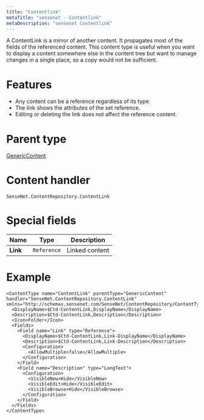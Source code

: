 ```yaml
---
title: "Contentlink"
metaTitle: "sensenet - Contentlink"
metaDescription: "sensenet Contentlink"
---
```


A ContentLink is a mirror of another content. It propagates most of the fields of the referenced content. This content type is useful when you want to display a content somewhere else in the content tree but want to manage changes in a single place, so a copy would not be sufficient.

# Features

- Any content can be a reference regardless of its type.
- The link shows the attributes of the set reference.
- Editing or deleting the link does not affect the reference content.

# Parent type

[GenericContent](/concepts/content-types/01-generic-content)

# Content handler

`SenseNet.ContentRepository.ContentLink`

# Special fields

| Name            | Type        | Description    |
| --------------- | ----------- | -------------- |
| **Link**        | `Reference` | Linked content |

# Example

```
<ContentType name="ContentLink" parentType="GenericContent" handler="SenseNet.ContentRepository.ContentLink" xmlns="http://schemas.sensenet.com/SenseNet/ContentRepository/ContentTypeDefinition">
  <DisplayName>$Ctd-ContentLink,DisplayName</DisplayName>
  <Description>$Ctd-ContentLink,Description</Description>
  <Icon>Folder</Icon>
  <Fields>
    <Field name="Link" type="Reference">
      <DisplayName>$Ctd-ContentLink,Link-DisplayName</DisplayName>
      <Description>$Ctd-ContentLink,Link-Description</Description>
      <Configuration>
        <AllowMultiple>false</AllowMultiple>
      </Configuration>
    </Field>
    <Field name="Description" type="LongText">
      <Configuration>
        <VisibleNew>Hide</VisibleNew>
        <VisibleEdit>Hide</VisibleEdit>
        <VisibleBrowse>Hide</VisibleBrowse>
      </Configuration>
    </Field>
  </Fields>
</ContentType>
```
